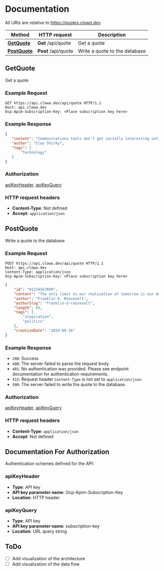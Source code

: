 # Documentation

All URIs are relative to *<https://quotes.clowa.dev>*

Method | HTTP request | Description
------------- | ------------- | -------------
[**GetQuote**](DefaultAPI.md#GetQuote) | **Get** /api/quote | Get a quote
[**PostQuote**](DefaultAPI.md#PostQuote) | **Post** /api/quote | Write a quote to the database

## GetQuote

Get a quote

### Example Request

```url
GET https://api.clowa.dev/api/quote HTTP/1.1
Host: api.clowa.dev
Ocp-Apim-Subscription-Key: <Place subscription key here>
```

### Example Response

 ```json
 {
    "content": "Communications tools don't get socially interesting until they get technologically boring.",
    "author": "Clay Shirky",
    "tags": [
        "Technology"
    ]
 }
 ```

### Authorization

[apiKeyHeader](#apikeyheader), [apiKeyQuery](#apikeyquery)

### HTTP request headers

- **Content-Type**: Not defined
- **Accept**: `application/json`

## PostQuote

Write a quote to the database

### Example Request

```url
POST https://api.clowa.dev/api/quote HTTP/1.1
Host: api.clowa.dev
Content-Type: application/json
Ocp-Apim-Subscription-Key: <Place subscription key here>
```

```json
{
    "id": "01234567890",
    "content": "The only limit to our realization of tomorrow is our doubts of today.",
    "author": "Franklin D. Roosevelt",
    "authorSlug": "franklin-d-roosevelt",
    "length": 69,
    "tags": [
        "inspiration",
        "politics"
    ],
    "creationDate": "2024-09-26"
}
```

### Example Response

- `200`: Success
- `400`: The server failed to parse the request body.
- `401`: No authentication was provided. Please see endpoint documentation for authentication requirements.
- `415`: Request header `Content-Type` is not set to `application/json`.
- `500`: The server failed to write the quote to the database.

### Authorization

[apiKeyHeader](#apikeyheader), [apiKeyQuery](#apikeyquery)

### HTTP request headers

- **Content-Type**: `application/json`
- **Accept**: Not defined

## Documentation For Authorization

Authentication schemes defined for the API:

### apiKeyHeader

- **Type**: API key
- **API key parameter name**: Ocp-Apim-Subscription-Key
- **Location**: HTTP header

### apiKeyQuery

- **Type**: API key
- **API key parameter name**: subscription-key
- **Location**: URL query string

## ToDo

- [ ] Add visualization of the architecture
- [ ] Add visualization of the data flow
